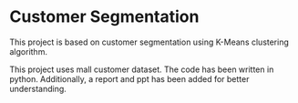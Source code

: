 <h1> Customer Segmentation </h1>
<p> This project is based on customer segmentation using K-Means clustering algorithm.</p>
<p> This project uses mall customer dataset. The code has been written in python. Additionally, a report and ppt has been added for better understanding.</p> 

